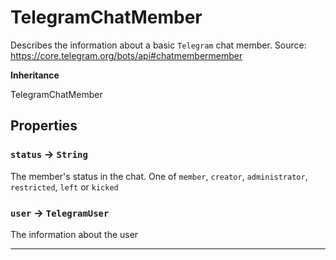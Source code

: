 # TelegramChatMember

Describes the information about a basic `Telegram` chat member.
Source: https://core.telegram.org/bots/api#chatmembermember

**Inheritance**

TelegramChatMember

## Properties

### `status` → `String`

The member's status in the chat. One of `member`, `creator`, `administrator`, `restricted`, `left` or `kicked`

### `user` → `TelegramUser`

The information about the user

---
